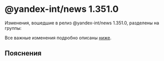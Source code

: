 # @yandex-int/news 1.351.0

<!-- ЧЕЛОВЕЧЕСКОЕ ВСТУПЛЕНИЕ -->

Изменения, вошедшие в релиз @yandex-int/news 1.351.0, разделены на группы:

Все важные изменения подробно описаны [ниже](#Пояснения).

## Пояснения

